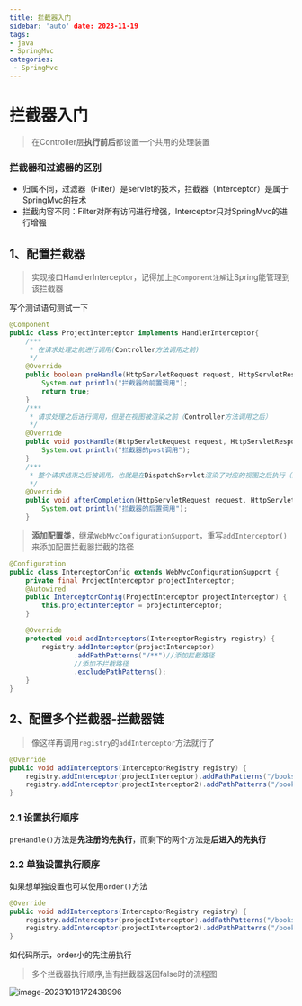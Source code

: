 ```yaml
---
title: 拦截器入门
sidebar: 'auto' date: 2023-11-19
tags:
- java 
- SpringMvc
categories: 
 - SpringMvc
---
```

# 拦截器入门

> 在Controller层**执行前后**都设置一个共用的处理装置

### 拦截器和过滤器的区别

+ 归属不同，过滤器（Filter）是servlet的技术，拦截器（Interceptor）是属于SpringMvc的技术
+ 拦截内容不同：Filter对所有访问进行增强，Interceptor只对SpringMvc的进行增强

## 1、配置拦截器

> 实现接口HandlerInterceptor，记得加上`@Component注解`让Spring能管理到该拦截器

写个测试语句测试一下

```java
@Component
public class ProjectInterceptor implements HandlerInterceptor{
    /***
     * 在请求处理之前进行调用(Controller方法调用之前)
     */
    @Override
    public boolean preHandle(HttpServletRequest request, HttpServletResponse response, Object handler) throws Exception {
        System.out.println("拦截器的前置调用");
        return true;
    }
    /***
     * 请求处理之后进行调用，但是在视图被渲染之前（Controller方法调用之后）
     */
    @Override
    public void postHandle(HttpServletRequest request, HttpServletResponse response, Object handler, ModelAndView modelAndView) throws Exception {
        System.out.println("拦截器的post调用");
    }
    /***
     * 整个请求结束之后被调用，也就是在DispatchServlet渲染了对应的视图之后执行（主要用于进行资源清理工作）
     */
    @Override
    public void afterCompletion(HttpServletRequest request, HttpServletResponse response, Object handler, Exception ex) throws Exception {
        System.out.println("拦截器的后置调用");
    }
```

> **添加配置类**，继承`WebMvcConfigurationSupport`，重写`addInterceptor()`来添加配置拦截器拦截的路径

```java
@Configuration
public class InterceptorConfig extends WebMvcConfigurationSupport {
    private final ProjectInterceptor projectInterceptor;
    @Autowired
    public InterceptorConfig(ProjectInterceptor projectInterceptor) {
        this.projectInterceptor = projectInterceptor;
    }

    @Override
    protected void addInterceptors(InterceptorRegistry registry) {
        registry.addInterceptor(projectInterceptor)
                .addPathPatterns("/**")//添加拦截路径
                //添加不拦截路径
                .excludePathPatterns();
    }
}
```

## 2、配置多个拦截器-拦截器链



> 像这样再调用`registry`的`addInterceptor`方法就行了

```java
@Override
public void addInterceptors(InterceptorRegistry registry) {
	registry.addInterceptor(projectInterceptor).addPathPatterns("/books","/books/*");
	registry.addInterceptor(projectInterceptor2).addPathPatterns("/books","/books/*");
}
```

### 2.1 设置执行顺序

`preHandle()`方法是**先注册的先执行**，而剩下的两个方法是**后进入的先执行**

### 2.2 单独设置执行顺序

如果想单独设置也可以使用`order()`方法

```java
@Override
public void addInterceptors(InterceptorRegistry registry) {
	registry.addInterceptor(projectInterceptor).addPathPatterns("/books","/books/*").order(1);
	registry.addInterceptor(projectInterceptor2).addPathPatterns("/books","/books/*").order(0);
}
```

如代码所示，order小的先注册执行

> 多个拦截器执行顺序,当有拦截器返回false时的流程图

![image-20231018172438996](/image-20231018172438996.png)
